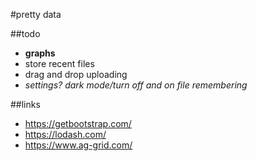 #pretty data

##todo 
- **graphs**
- store recent files
- drag and drop uploading
- _settings? dark mode/turn off and on file remembering_

##links
- https://getbootstrap.com/
- https://lodash.com/
- https://www.ag-grid.com/

